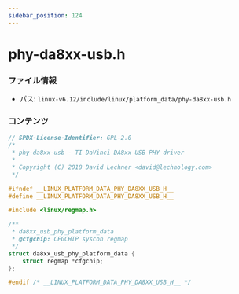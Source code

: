 ```yaml
---
sidebar_position: 124
---
```

# phy-da8xx-usb.h

### ファイル情報

- パス: `linux-v6.12/include/linux/platform_data/phy-da8xx-usb.h`

### コンテンツ

```h
// SPDX-License-Identifier: GPL-2.0
/*
 * phy-da8xx-usb - TI DaVinci DA8xx USB PHY driver
 *
 * Copyright (C) 2018 David Lechner <david@lechnology.com>
 */

#ifndef __LINUX_PLATFORM_DATA_PHY_DA8XX_USB_H__
#define __LINUX_PLATFORM_DATA_PHY_DA8XX_USB_H__

#include <linux/regmap.h>

/**
 * da8xx_usb_phy_platform_data
 * @cfgchip: CFGCHIP syscon regmap
 */
struct da8xx_usb_phy_platform_data {
	struct regmap *cfgchip;
};

#endif /* __LINUX_PLATFORM_DATA_PHY_DA8XX_USB_H__ */

```
